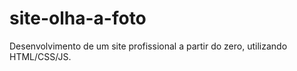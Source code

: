 # site-olha-a-foto
Desenvolvimento de um site profissional a partir do zero, utilizando HTML/CSS/JS.
